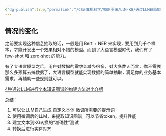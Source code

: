 ```yaml
---
{"dg-publish":true,"permalink":"/CS计算机科学/知识图谱/LLM-KG/通过LLM辅助知识图谱构建/","noteIcon":"","created":"2024-06-22T22:30:29.686+08:00","updated":"2024-04-24T00:27:04.000+08:00"}
---
```



## 情况的变化

之前要实现这种信息抽取的话，一般是用 Bert + NER 来实现，要用到几千个样本，才能开发出一个效果相对不错的模型。而到了大语言模型时代，我们有了 few-shot 和 zero-shot 的能力。

有了大语言模型之后，用户对数据的需求会减少很多，对大多数人而言，你不需要那么多预算去搞数据了，大语言模型就能实现数据的简单抽取，满足你的业务基本需求，再辅助一些规则就可以。

[4种通过LLM进行文本知识图谱的构建方法对比介绍](https://mp.weixin.qq.com/s?src=11&timestamp=1711530523&ver=5164&signature=ScupIaFex6KHsmFdGtKIXM8620-YBMKenNGR9BeFQ2GwBwWZJ7cReFceMe0z1nxKS5bgtQLeANM3p0V1mDFQQn1APjFtXTka7yeO2qFOqDE5mveiDxxS7g-4qm2Tg7mI&new=1)  

总结：

1. 可以让LLM自己生成 自定义本体 微调所需要的提示词
2. 使用微调后的LLM，来提取知识图谱，可以节省token，提升性能
3. 建立文本到KG转换的“准确性”测试
4. 转换后进行实体对齐
